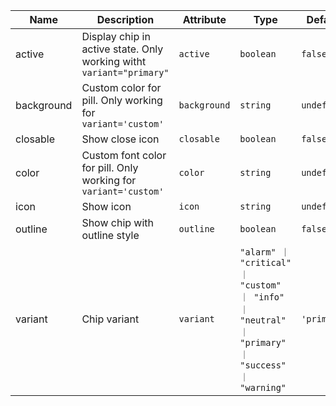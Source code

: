 | Name                                                                                                   | Description                                                          | Attribute    | Type                                                                                              | Default     |
| ------------------------------------------------------------------------------------------------------ | -------------------------------------------------------------------- | ------------ | ------------------------------------------------------------------------------------------------- | ----------- |
| <div className="Api__Table"> <div>active</div> <div className="Api__Table Docs__Tags"></div></div>     | Display chip in active state. Only working witht `variant="primary"` | `active`     | `boolean`                                                                                         | `false`     |
| <div className="Api__Table"> <div>background</div> <div className="Api__Table Docs__Tags"></div></div> | Custom color for pill. Only working for `variant='custom'`           | `background` | `string`                                                                                          | `undefined` |
| <div className="Api__Table"> <div>closable</div> <div className="Api__Table Docs__Tags"></div></div>   | Show close icon                                                      | `closable`   | `boolean`                                                                                         | `false`     |
| <div className="Api__Table"> <div>color</div> <div className="Api__Table Docs__Tags"></div></div>      | Custom font color for pill. Only working for `variant='custom'`      | `color`      | `string`                                                                                          | `undefined` |
| <div className="Api__Table"> <div>icon</div> <div className="Api__Table Docs__Tags"></div></div>       | Show icon                                                            | `icon`       | `string`                                                                                          | `undefined` |
| <div className="Api__Table"> <div>outline</div> <div className="Api__Table Docs__Tags"></div></div>    | Show chip with outline style                                         | `outline`    | `boolean`                                                                                         | `false`     |
| <div className="Api__Table"> <div>variant</div> <div className="Api__Table Docs__Tags"></div></div>    | Chip variant                                                         | `variant`    | `"alarm" ｜ "critical" ｜ "custom" ｜ "info" ｜ "neutral" ｜ "primary" ｜ "success" ｜ "warning"` | `'primary'` |
